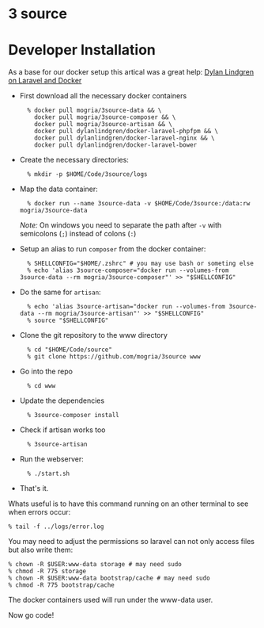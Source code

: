 # 3 source

# Developer Installation

As a base for our docker setup this artical was a great help: [Dylan Lindgren on Laravel and Docker][docker]

* First download all the necessary docker containers

        % docker pull mogria/3source-data && \
          docker pull mogria/3source-composer && \
          docker pull mogria/3source-artisan && \
          docker pull dylanlindgren/docker-laravel-phpfpm && \
          docker pull dylanlindgren/docker-laravel-nginx && \
          docker pull dylanlindgren/docker-laravel-bower

* Create the necessary directories:

        % mkdir -p $HOME/Code/3source/logs

* Map the data container:

        % docker run --name 3source-data -v $HOME/Code/3source:/data:rw mogria/3source-data

  *Note:* On windows you need to separate the path after `-v` with semicolons (`;`) instead of colons (`:`)

* Setup an alias to run `composer` from the docker container:

        % SHELLCONFIG="$HOME/.zshrc" # you may use bash or someting else
        % echo 'alias 3source-composer="docker run --volumes-from 3source-data --rm mogria/3source-composer"' >> "$SHELLCONFIG"

* Do the same for `artisan`:

        % echo 'alias 3source-artisan="docker run --volumes-from 3source-data --rm mogria/3source-artisan"' >> "$SHELLCONFIG"
        % source "$SHELLCONFIG"
  
* Clone the git repository to the www directory

        % cd "$HOME/Code/source"
        % git clone https://github.com/mogria/3source www

* Go into the repo

        % cd www
    
* Update the dependencies

        % 3source-composer install

* Check if artisan works too

        % 3source-artisan

* Run the webserver:

        % ./start.sh

* That's it.

Whats useful is to have this command running on an other terminal to see when errors occur:

    % tail -f ../logs/error.log

You may need to adjust the permissions so laravel can not only access files but also write them:

    % chown -R $USER:www-data storage # may need sudo
    % chmod -R 775 storage
    % chown -R $USER:www-data bootstrap/cache # may need sudo
    % chmod -R 775 bootstrap/cache

The docker containers used will run under the www-data user.

Now go code!

[docker]: <http://dylanlindgren.com/docker-for-the-laravel-framework> "Dylan Lindgren, Docker for the Laravel Framework"
